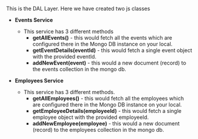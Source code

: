 This is the DAL Layer. Here we have created two js classes
* **Events Service**
    * This service has 3 different methods
        - **getAllEvents()** - this would fetch all the events which are configured there in the Mongo DB instance on your local.
        - **getEventDetails(eventId)** - this would fetch a single event object with the provided eventId.
        - **addNewEvent(event)** - this would a new document (record) to the events collection in the mongo db.
    
* **Employees Service**
    * This service has 3 different methods.
        - **getAllEmployees()** - this would fetch all the employees which are configured there in the Mongo DB instance on your local.
        - **getEmployeeDetails(employeeId)** - this would fetch a single employee object with the provided employeeId.
        - **addNewEmployee(employee)** - this would a new document (record) to the employees collection in the mongo db.
